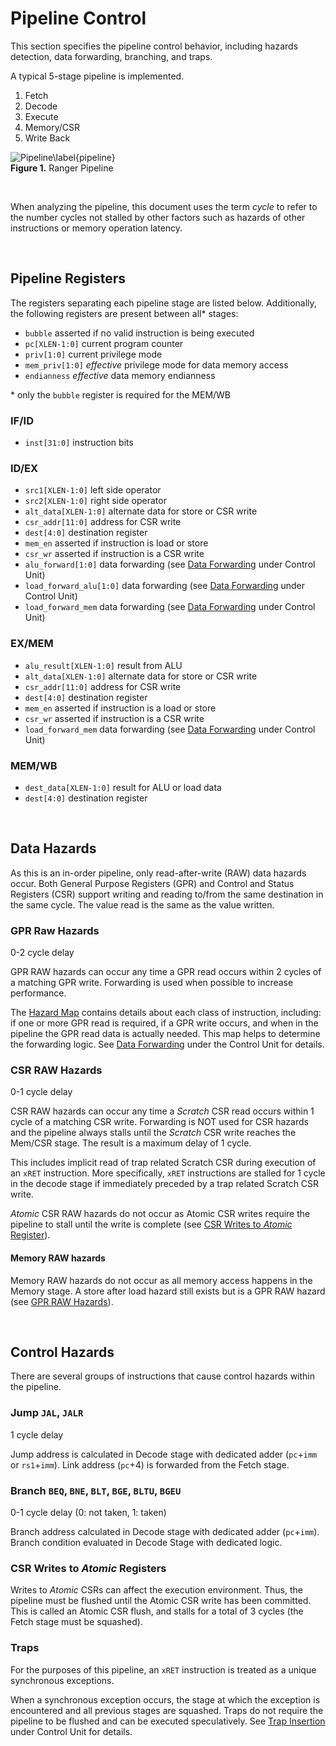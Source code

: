# Pipeline Control

This section specifies the pipeline control behavior, including hazards detection,
data forwarding, branching, and traps.

A typical 5-stage pipeline is implemented.
1. Fetch
2. Decode
3. Execute
4. Memory/CSR
5. Write Back

![Pipeline\label{pipeline}](./figures/Pipeline.drawio.svg) \
**Figure 1.** Ranger Pipeline

<br>

When analyzing the pipeline, this document uses the term *cycle* to refer to the
number cycles not stalled by other factors such as hazards of other instructions
or memory operation latency.

<br>

## Pipeline Registers

The registers separating each pipeline stage are listed below. Additionally, the
following registers are present between all* stages:
- `bubble` asserted if no valid instruction is being executed
- `pc[XLEN-1:0]` current program counter
- `priv[1:0]` current privilege mode
- `mem_priv[1:0]` *effective* privilege mode for data memory access
- `endianness` *effective* data memory endianness

\* only the `bubble` register is required for the MEM/WB

### IF/ID
- `inst[31:0]` instruction bits

### ID/EX
- `src1[XLEN-1:0]` left side operator
- `src2[XLEN-1:0]` right side operator
- `alt_data[XLEN-1:0]` alternate data for store or CSR write
- `csr_addr[11:0]` address for CSR write
- `dest[4:0]` destination register
- `mem_en` asserted if instruction is load or store
- `csr_wr` asserted if instruction is a CSR write
- `alu_forward[1:0]` data forwarding (see [Data Forwarding](./Control.md#data-forwarding) under Control Unit)
- `load_forward_alu[1:0]` data forwarding (see [Data Forwarding](./Control.md#data-forwarding) under Control Unit)
- `load_forward_mem` data forwarding (see [Data Forwarding](./Control.md#data-forwarding) under Control Unit)

### EX/MEM
- `alu_result[XLEN-1:0]` result from ALU
- `alt_data[XLEN-1:0]` alternate data for store or CSR write
- `csr_addr[11:0]`  address for CSR write
- `dest[4:0]` destination register
- `mem_en` asserted if instruction is a load or store
- `csr_wr` asserted if instruction is a CSR write
- `load_forward_mem` data forwarding (see [Data Forwarding](./Control.md#data-forwarding) under Control Unit)

### MEM/WB
- `dest_data[XLEN-1:0]` result for ALU or load data
- `dest[4:0]` destination register

<br>

## Data Hazards

As this is an in-order pipeline, only read-after-write (RAW) data hazards occur.
Both General Purpose Registers (GPR) and Control and Status Registers (CSR)
support writing and reading to/from the same destination in the same cycle. The
value read is the same as the value written.

### GPR Raw Hazards

0-2 cycle delay

GPR RAW hazards can occur any time a GPR read occurs within 2 cycles of a
matching GPR write. Forwarding is used when possible to increase performance.

The [Hazard Map](./Control.md#hazard-map) contains details about each class of instruction,
including: if one or more GPR read is required, if a GPR write occurs, and
when in the pipeline the GPR read data is actually needed. This map helps to
determine the forwarding logic. See [Data Forwarding](./Control.md#data-forwarding)
under the Control Unit for details.

### CSR RAW Hazards

0-1 cycle delay

CSR RAW hazards can occur any time a *Scratch* CSR read occurs within 1 cycle
of a matching CSR write. Forwarding is NOT used for CSR hazards and the pipeline
always stalls until the *Scratch* CSR write reaches the Mem/CSR stage. The result
is a maximum delay of 1 cycle.

This includes implicit read of trap related Scratch CSR during execution of an
`xRET` instruction. More specifically, `xRET` instructions are stalled for 1 cycle
in the decode stage if immediately preceded by a trap related Scratch CSR write.

*Atomic* CSR RAW hazards do not occur as Atomic CSR writes require the pipeline
to stall until the write is complete
(see [CSR Writes to *Atomic* Register](#csr-writes-to-atomic-registers)).

#### Memory RAW hazards

Memory RAW hazards do not occur as all memory access happens in the Memory stage.
A store after load hazard still exists but is a GPR RAW hazard
(see [GPR RAW Hazards](#gpr-raw-hazards)).

<br>

## Control Hazards

There are several groups of instructions that cause control hazards within the
pipeline.

### Jump `JAL`, `JALR`

1 cycle delay

Jump address is calculated in Decode stage with dedicated adder (`pc`+`imm` or `rs1`+`imm`).
Link address (`pc`+4) is forwarded from the Fetch stage.

### Branch `BEQ`, `BNE`, `BLT`, `BGE`, `BLTU`, `BGEU`

0-1 cycle delay (0: not taken, 1: taken)

Branch address calculated in Decode stage with dedicated adder (`pc`+`imm`).
Branch condition evaluated in Decode Stage with dedicated logic.

### CSR Writes to *Atomic* Registers

Writes to *Atomic* CSRs can affect the execution environment. Thus, the pipeline
must be flushed until the Atomic CSR write has been committed. This is called an
Atomic CSR flush, and stalls for a total of 3 cycles (the Fetch stage must be
squashed).

### Traps

For the purposes of this pipeline, an `xRET` instruction is treated as a unique
synchronous exceptions.

When a synchronous exception occurs, the stage at which the exception is encountered
and all previous stages are squashed. Traps do not require the pipeline to be
flushed and can be executed speculatively. See [Trap Insertion](./Control.md#trap-insertion)
under Control Unit for details.

